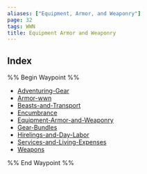 ```yaml
---
aliases: ["Equipment, Armor, and Weaponry"]
page: 32
tags: WWN
title: Equipment Armor and Weaponry
---
```




## Index

%% Begin Waypoint %%
- [Adventuring-Gear](Compendium/WWN/Equipment-Armor-and-Weaponry/Adventuring-Gear.md)
- [Armor-wwn](Compendium/WWN/Equipment-Armor-and-Weaponry/Armor-wwn.md)
- [Beasts-and-Transport](Compendium/WWN/Equipment-Armor-and-Weaponry/Beasts-and-Transport.md)
- [Encumbrance](Compendium/WWN/Equipment-Armor-and-Weaponry/Encumbrance.md)
- [Equipment-Armor-and-Weaponry](Compendium/WWN/Equipment-Armor-and-Weaponry/Equipment-Armor-and-Weaponry.md)
- [Gear-Bundles](Compendium/WWN/Equipment-Armor-and-Weaponry/Gear-Bundles.md)
- [Hirelings-and-Day-Labor](Compendium/WWN/Equipment-Armor-and-Weaponry/Hirelings-and-Day-Labor.md)
- [Services-and-Living-Expenses](Compendium/WWN/Equipment-Armor-and-Weaponry/Services-and-Living-Expenses.md)
- [Weapons](Compendium/WWN/Equipment-Armor-and-Weaponry/Weapons.md)

%% End Waypoint %%
